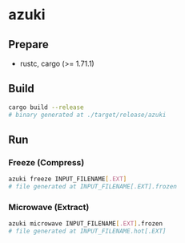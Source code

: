 # azuki

## Prepare

- rustc, cargo (>= 1.71.1)

## Build

```bash
cargo build --release
# binary generated at ./target/release/azuki
```

## Run

### Freeze (Compress)

```bash
azuki freeze INPUT_FILENAME[.EXT]
# file generated at INPUT_FILENAME[.EXT].frozen
```

### Microwave (Extract)

```bash
azuki microwave INPUT_FILENAME[.EXT].frozen
# file generated at INPUT_FILENAME.hot[.EXT]
```
